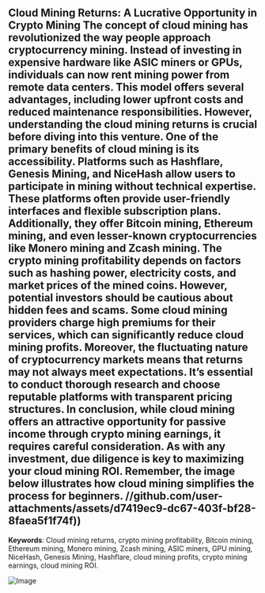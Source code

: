 **Cloud Mining Returns: A Lucrative Opportunity in Crypto Mining**
The concept of cloud mining has revolutionized the way people approach cryptocurrency mining. Instead of investing in expensive hardware like ASIC miners or GPUs, individuals can now rent mining power from remote data centers. This model offers several advantages, including lower upfront costs and reduced maintenance responsibilities. However, understanding the **cloud mining returns** is crucial before diving into this venture.
One of the primary benefits of cloud mining is its accessibility. Platforms such as Hashflare, Genesis Mining, and NiceHash allow users to participate in mining without technical expertise. These platforms often provide user-friendly interfaces and flexible subscription plans. Additionally, they offer **Bitcoin mining**, **Ethereum mining**, and even lesser-known cryptocurrencies like **Monero mining** and **Zcash mining**. The **crypto mining profitability** depends on factors such as hashing power, electricity costs, and market prices of the mined coins.
However, potential investors should be cautious about hidden fees and scams. Some cloud mining providers charge high premiums for their services, which can significantly reduce **cloud mining profits**. Moreover, the fluctuating nature of cryptocurrency markets means that returns may not always meet expectations. It’s essential to conduct thorough research and choose reputable platforms with transparent pricing structures.
In conclusion, while cloud mining offers an attractive opportunity for passive income through **crypto mining earnings**, it requires careful consideration. As with any investment, due diligence is key to maximizing your **cloud mining ROI**. Remember, the image below illustrates how cloud mining simplifies the process for beginners. 
 //github.com/user-attachments/assets/d7419ec9-dc67-403f-bf28-8faea5f1f74f))
---
**Keywords**: Cloud mining returns, crypto mining profitability, Bitcoin mining, Ethereum mining, Monero mining, Zcash mining, ASIC miners, GPU mining, NiceHash, Genesis Mining, Hashflare, cloud mining profits, crypto mining earnings, cloud mining ROI.


![Image](https://github.com/user-attachments/assets/4a25d116-2220-4385-b08e-f287af8fcbc4)